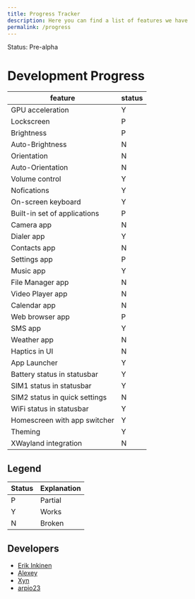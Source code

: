 ```yaml
---
title: Progress Tracker
description: Here you can find a list of features we have
permalink: /progress
---
```


Status: Pre-alpha

# Development Progress 

|feature  | status |
| --- | --- |
| GPU acceleration | Y |
| Lockscreen| P |
| Brightness | P |
| Auto-Brightness | N |
| Orientation | N |
| Auto-Orientation | N |
| Volume control | Y |
| Nofications | Y |
| On-screen keyboard| Y |
| Built-in set of applications| P |
| Camera app| N |
| Dialer app| Y |
| Contacts app| N |
| Settings app| P |
| Music app| Y |
| File Manager app| N |
| Video Player app| N |
| Calendar app | N |
| Web browser app | P |
| SMS app| Y |
| Weather app| N |
| Haptics in UI| N |
| App Launcher | Y | 
| Battery status in statusbar| Y |
| SIM1 status in statusbar| Y |
| SIM2 status in quick settings| N |
| WiFi status in statusbar| Y |
| Homescreen with app switcher| Y |
| Theming | Y |
| XWayland integration| N |

## Legend

|Status  | Explanation |
| --- | --- |
| P |  Partial |
| Y |  Works |
| N |  Broken |

## Developers

* [Erik Inkinen](https://github.com/erikinkinen)
* [Alexey](https://github.com/Vin4ter)
* [Xyn](https://github.com/xyn)
* [arpio23](https://github.com/arpio23)
